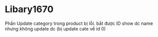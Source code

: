 # Libary1670
Phần Update category trong product bị lỗi. bắt được ID show dc name nhưng không update dc (bị update cate về id 0) 
